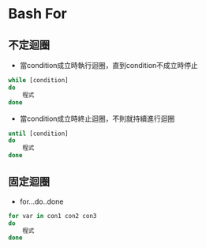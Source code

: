 # Bash For

## 不定迴圈

- 當condition成立時執行迴圈，直到condition不成立時停止
```bash
while [condition]
do
    程式
done
```

- 當condition成立時終止迴圈，不則就持續進行迴圈
```bash  
until [condition]
do 
    程式
done
```

## 固定迴圈
- for...do..done
```bash
for var in con1 con2 con3
do
    程式
done
```